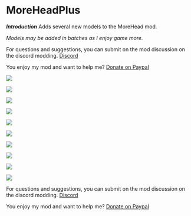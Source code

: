 # MoreHeadPlus

***Introduction***
Adds several new models to the MoreHead mod.

*Models may be added in batches as I enjoy game more.*

For questions and suggestions, you can submit on the mod discussion on the discord modding.
[Discord](https://discord.gg/vPJtKhYAFe)

You enjoy my mod and want to help me?
[Donate on Paypal](https://www.paypal.com/donate/?hosted_button_id=KTBS6A46GXUHC)  

![](https://i.imgur.com/4YMsZvJ.png)

![](https://i.imgur.com/IPgeSM6.png)

![](https://i.imgur.com/Q1KFsYn.png)

![](https://i.imgur.com/oKtZAsB.png)

![](https://i.imgur.com/O7Xs4Iq.png)

![](https://i.imgur.com/rmxcljY.png)

![](https://i.imgur.com/mslxMQx.png)

![](https://i.imgur.com/OGIKkDE.png)

![](https://i.imgur.com/wk5Ixzu.png)

![](https://i.imgur.com/Qf0cIdn.png)

For questions and suggestions, you can submit on the mod discussion on the discord modding.
[Discord](https://discord.gg/vPJtKhYAFe)

You enjoy my mod and want to help me?
[Donate on Paypal](https://www.paypal.com/donate/?hosted_button_id=KTBS6A46GXUHC)  